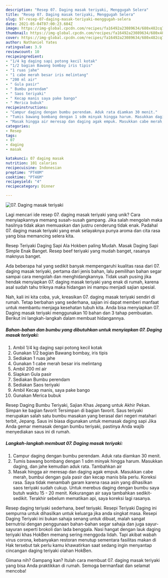 ```yaml
---
description: "Resep 07. Daging masak teriyaki, Menggugah Selera"
title: "Resep 07. Daging masak teriyaki, Menggugah Selera"
slug: 97-resep-07-daging-masak-teriyaki-menggugah-selera
date: 2021-05-04T07:00:23.604Z
image: https://img-global.cpcdn.com/recipes/fa16492a23089634/680x482cq70/07-daging-masak-teriyaki-foto-resep-utama.jpg
thumbnail: https://img-global.cpcdn.com/recipes/fa16492a23089634/680x482cq70/07-daging-masak-teriyaki-foto-resep-utama.jpg
cover: https://img-global.cpcdn.com/recipes/fa16492a23089634/680x482cq70/07-daging-masak-teriyaki-foto-resep-utama.jpg
author: Nathaniel Yates
ratingvalue: 3.9
reviewcount: 10
recipeingredient:
- "1/4 kg daging sapi potong kecil kotak"
- "1/2 bagian Bawang bombay iris tipis"
- "1 ruas jahe"
- "1 cabe merah besar iris melintang"
- "200 ml air"
- " Gula pasir"
- " Bumbu perendam"
- " Saos teriyaki"
- " Kecap manis saya pake bango"
- " Merica bubuk"
recipeinstructions:
- "Campur daging dengan bumbu perendam. Aduk rata diamkan 30 menit."
- "Tumis bawang bombang dengan 1 sdm minyak hingga harum. Masukkan daging, dan jahe kemudian aduk rata. Tambahkan air"
- "Masak hingga air meresap dan daging agak empuk. Masukkan cabe merah, bumbui dengan gula pasir dan kecap manis bila perlu. Koreksi rasa. Saya tidak menambah garam karena rasa asin yang dihasilkan saos teriyaki sudah cukup. Untuk merebus daging dengan bumbu saya butuh waktu 15 - 20 menit. Kekurangan air saya tambahkan sedikit-sedikit. Terakhir sebelum mematikan api, saya koreksi lagi rasanya."
categories:
- Resep
tags:
- 07
- daging
- masak

katakunci: 07 daging masak 
nutrition: 101 calories
recipecuisine: Indonesian
preptime: "PT40M"
cooktime: "PT46M"
recipeyield: "4"
recipecategory: Dinner

---
```



![07. Daging masak teriyaki](https://img-global.cpcdn.com/recipes/fa16492a23089634/680x482cq70/07-daging-masak-teriyaki-foto-resep-utama.jpg)

Lagi mencari ide resep 07. daging masak teriyaki yang unik? Cara menyiapkannya memang susah-susah gampang. Jika salah mengolah maka hasilnya tidak akan memuaskan dan justru cenderung tidak enak. Padahal 07. daging masak teriyaki yang enak selayaknya punya aroma dan cita rasa yang bisa memancing selera kita.

Resep Teriyaki Daging Sapi Ala Hokben paling Mudah. Masak Daging Sapi Simple Enak Banget. Resep beef teriyaki yang mudah banget, rasanya maknyus banget.

Ada beberapa hal yang sedikit banyak mempengaruhi kualitas rasa dari 07. daging masak teriyaki, pertama dari jenis bahan, lalu pemilihan bahan segar sampai cara mengolah dan menghidangkannya. Tidak usah pusing jika hendak menyiapkan 07. daging masak teriyaki yang enak di rumah, karena asal sudah tahu triknya maka hidangan ini mampu menjadi sajian spesial.


Nah, kali ini kita coba, yuk, kreasikan 07. daging masak teriyaki sendiri di rumah. Tetap berbahan yang sederhana, sajian ini dapat memberi manfaat untuk membantu menjaga kesehatan tubuh kita. Anda bisa menyiapkan 07. Daging masak teriyaki menggunakan 10 bahan dan 3 tahap pembuatan. Berikut ini langkah-langkah dalam membuat hidangannya.

<!--inarticleads1-->

##### Bahan-bahan dan bumbu yang dibutuhkan untuk menyiapkan 07. Daging masak teriyaki:

1. Ambil 1/4 kg daging sapi potong kecil kotak
1. Gunakan 1/2 bagian Bawang bombay, iris tipis
1. Sediakan 1 ruas jahe
1. Gunakan 1 cabe merah besar iris melintang
1. Ambil 200 ml air
1. Siapkan  Gula pasir
1. Sediakan  Bumbu perendam
1. Sediakan  Saos teriyaki
1. Ambil  Kecap manis, saya pake bango
1. Gunakan  Merica bubuk


Resep Daging Bumbu Teriyaki, Sajian Khas Jepang untuk Akhir Pekan. Simpan ke bagian favorit Tersimpan di bagian favorit. Saus teriyaki merupakan salah satu bumbu masakan yang berasal dari negeri matahari terbit, Jepang. Saus ini biasa digunakan untuk memasak daging sapi Jika Anda gemar memasak dengan bumbu teriyaki, pastinya Anda wajib menyediakan saus ini di rumah. 

<!--inarticleads2-->

##### Langkah-langkah membuat 07. Daging masak teriyaki:

1. Campur daging dengan bumbu perendam. Aduk rata diamkan 30 menit.
1. Tumis bawang bombang dengan 1 sdm minyak hingga harum. Masukkan daging, dan jahe kemudian aduk rata. Tambahkan air
1. Masak hingga air meresap dan daging agak empuk. Masukkan cabe merah, bumbui dengan gula pasir dan kecap manis bila perlu. Koreksi rasa. Saya tidak menambah garam karena rasa asin yang dihasilkan saos teriyaki sudah cukup. Untuk merebus daging dengan bumbu saya butuh waktu 15 - 20 menit. Kekurangan air saya tambahkan sedikit-sedikit. Terakhir sebelum mematikan api, saya koreksi lagi rasanya.


Resep daging teriyaki sederhana, beef teriyaki. Resepi Teriyaki Daging ini sempurna untuk dihasilkan untuk keluarga jika anda singkat masa. Resepi Daging Teriyaki ini bukan sahaja senang untuk dibuat, malah sangat bernutrisi dengan penggunaan bahan-bahan segar sahaja dan juga sayur-sayuran seperti brokoli dan lada benggala. Nasi hangat dengan lauk daging teriyaki khas HokBen memang sering menggoda lidah. Tapi akibat wabah virus corona, kebanyakan restoran menutup sementara fasilitas makan di Hak tersebut tak perlu kamu khawatirkan saat sedang ingin menyantap cincangan daging teriyaki olahan HokBen. 

Gimana nih? Gampang kan? Itulah cara membuat 07. daging masak teriyaki yang bisa Anda praktikkan di rumah. Semoga bermanfaat dan selamat mencoba!
